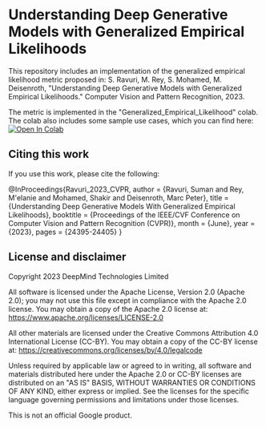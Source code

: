 # Understanding Deep Generative Models with Generalized Empirical Likelihoods

This repository includes an implementation of the generalized empirical
likelihood metric proposed in:
S. Ravuri, M. Rey, S. Mohamed, M. Deisenroth, "Understanding Deep Generative
Models with Generalized Empirical Likelihoods." Computer Vision and Pattern
Recognition, 2023.

The metric is implemented in the "Generalized_Empirical_Likelihood" colab.
The colab also includes some sample use cases, which you can find here: [![Open In Colab](https://colab.research.google.com/assets/colab-badge.svg)](https://colab.research.google.com/github/deepmind/understanding_deep_generative_models_with_generalized_empirical_likelihood/blob/main/python/Generalized_Empirical_Likelihood.ipynb)

## Citing this work

If you use this work, please cite the following:

@InProceedings{Ravuri_2023_CVPR,
    author    = {Ravuri, Suman and Rey, M\'elanie and Mohamed, Shakir and Deisenroth, Marc Peter},
    title     = {Understanding Deep Generative Models With Generalized Empirical Likelihoods},
    booktitle = {Proceedings of the IEEE/CVF Conference on Computer Vision and Pattern Recognition (CVPR)},
    month     = {June},
    year      = {2023},
    pages     = {24395-24405}
}

## License and disclaimer

Copyright 2023 DeepMind Technologies Limited

All software is licensed under the Apache License, Version 2.0 (Apache 2.0);
you may not use this file except in compliance with the Apache 2.0 license.
You may obtain a copy of the Apache 2.0 license at:
https://www.apache.org/licenses/LICENSE-2.0

All other materials are licensed under the Creative Commons Attribution 4.0
International License (CC-BY). You may obtain a copy of the CC-BY license at:
https://creativecommons.org/licenses/by/4.0/legalcode

Unless required by applicable law or agreed to in writing, all software and
materials distributed here under the Apache 2.0 or CC-BY licenses are
distributed on an "AS IS" BASIS, WITHOUT WARRANTIES OR CONDITIONS OF ANY KIND,
either express or implied. See the licenses for the specific language governing
permissions and limitations under those licenses.

This is not an official Google product.
